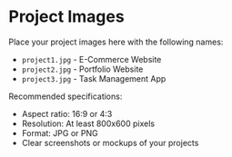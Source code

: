 # Project Images

Place your project images here with the following names:
- `project1.jpg` - E-Commerce Website
- `project2.jpg` - Portfolio Website
- `project3.jpg` - Task Management App

Recommended specifications:
- Aspect ratio: 16:9 or 4:3
- Resolution: At least 800x600 pixels
- Format: JPG or PNG
- Clear screenshots or mockups of your projects 